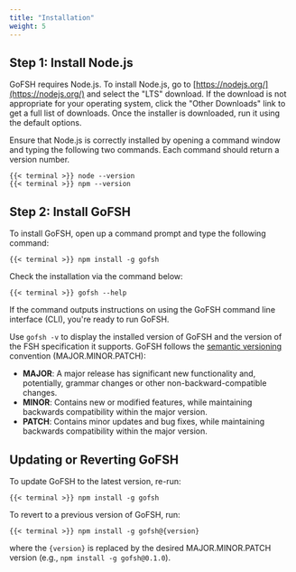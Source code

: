 ```yaml
---
title: "Installation"
weight: 5
---
```


## Step 1: Install Node.js

GoFSH requires Node.js. To install Node.js, go to [https://nodejs.org/](https://nodejs.org/) and select the "LTS" download. If the download is not appropriate for your operating system, click the "Other Downloads" link to get a full list of downloads. Once the installer is downloaded, run it using the default options.

Ensure that Node.js is correctly installed by opening a command window and typing the following two commands. Each command should return a version number.

```shell
{{< terminal >}} node --version
{{< terminal >}} npm --version
```

## Step 2: Install GoFSH

To install GoFSH, open up a command prompt and type the following command:

```shell
{{< terminal >}} npm install -g gofsh
```

Check the installation via the command below:

```shell
{{< terminal >}} gofsh --help
```

If the command outputs instructions on using the GoFSH command line interface (CLI), you're ready to run GoFSH.

Use `gofsh -v` to display the installed version of GoFSH and the version of the FSH specification it supports. GoFSH follows the [semantic versioning](https://semver.org) convention (MAJOR.MINOR.PATCH):

* **MAJOR**: A major release has significant new functionality and, potentially, grammar changes or other non-backward-compatible changes.
* **MINOR**: Contains new or modified features, while maintaining backwards compatibility within the major version.
* **PATCH**: Contains minor updates and bug fixes, while maintaining backwards compatibility within the major version.


## Updating or Reverting GoFSH

To update GoFSH to the latest version, re-run:

```shell
{{< terminal >}} npm install -g gofsh
```

To revert to a previous version of GoFSH, run:

```shell
{{< terminal >}} npm install -g gofsh@{version}
```

where the `{version}` is replaced by the desired MAJOR.MINOR.PATCH version (e.g., `npm install -g gofsh@0.1.0`).
